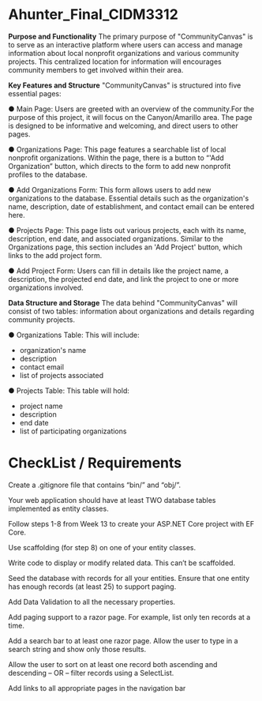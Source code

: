 # Ahunter_Final_CIDM3312

**Purpose and Functionality**
The primary purpose of "CommunityCanvas" is to serve as an interactive platform where users
can access and manage information about local nonprofit organizations and various community
projects. This centralized location for information will encourages community members to get
involved within their area.

**Key Features and Structure**
"CommunityCanvas" is structured into five essential pages:

● Main Page: Users are greeted with an overview of the community.For the purpose of this
project, it will focus on the Canyon/Amarillo area. The page is designed to be informative
and welcoming, and direct users to other pages.

● Organizations Page: This page features a searchable list of local nonprofit organizations.
Within the page, there is a button to “'Add Organization” button, which directs to the
form to add new nonprofit profiles to the database.

● Add Organizations Form: This form allows users to add new organizations to the
database. Essential details such as the organization's name, description, date of
establishment, and contact email can be entered here.

● Projects Page: This page lists out various projects, each with its name, description, end
date, and associated organizations. Similar to the Organizations page, this section
includes an 'Add Project' button, which links to the add project form.

● Add Project Form: Users can fill in details like the project name, a description, the
projected end date, and link the project to one or more organizations involved.

**Data Structure and Storage**
The data behind "CommunityCanvas" will consist of two tables: information about organizations
and details regarding community projects.

● Organizations Table: This will include:

- organization's name
- description
- contact email
- list of projects associated

● Projects Table: This table will hold:

- project name
- description
- end date
- list of participating organizations


# CheckList / Requirements

Create a .gitignore file that contains “bin/” and “obj/”.

Your web application should have at least TWO database tables implemented as entity classes.

Follow steps 1-8 from Week 13 to create your ASP.NET Core project with EF Core.

Use scaffolding (for step 8) on one of your entity classes.

Write code to display or modify related data. This can’t be scaffolded.

Seed the database with records for all your entities. Ensure that one entity has enough records (at least 25) to support paging.

Add Data Validation to all the necessary properties.

Add paging support to a razor page. For example, list only ten records at a time.

Add a search bar to at least one razor page. Allow the user to type in a search string and show only those results.

Allow the user to sort on at least one record both ascending and descending – OR – filter records using a SelectList.

Add links to all appropriate pages in the navigation bar
